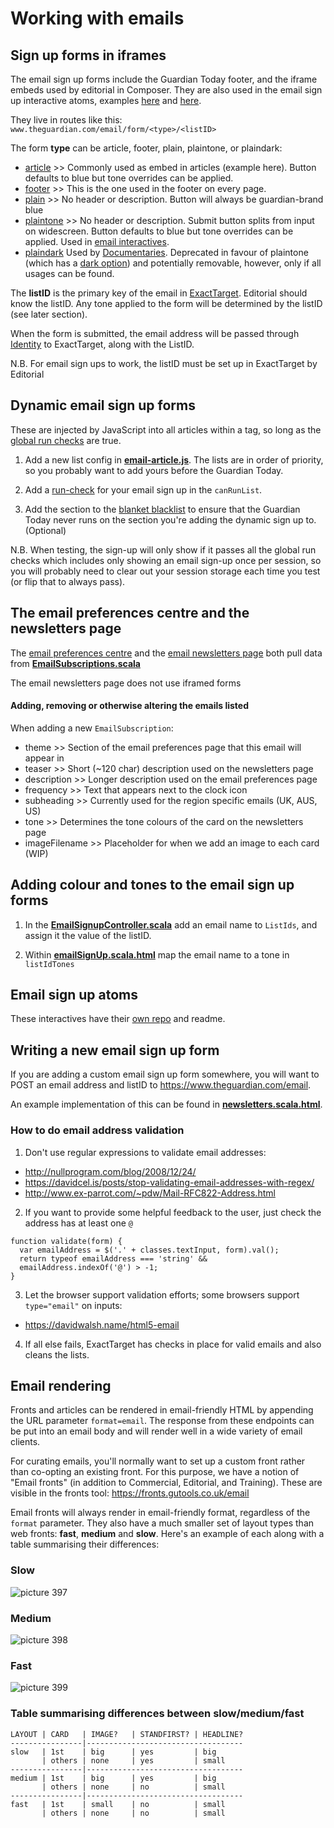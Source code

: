 # Working with emails


## Sign up forms in iframes

The email sign up forms include the Guardian Today footer, and the iframe embeds used by editorial in Composer. They are also used in the email sign up interactive atoms, examples [here](https://www.theguardian.com/info/ng-interactive/2016/dec/07/sign-up-for-the-flyer) and [here](https://www.theguardian.com/info/ng-interactive/2016/dec/05/sign-up-for-weekend-reading).

They live in routes like this: `www.theguardian.com/email/form/<type>/<listID>`

The form **type** can be article, footer, plain, plaintone, or plaindark:
- [article](https://www.theguardian.com/email/form/article/37) >> Commonly used as embed in articles (example here). Button defaults to blue but tone overrides can be applied.
- [footer](https://www.theguardian.com/email/form/footer/37) >> This is the one used in the footer on every page.
- [plain](https://www.theguardian.com/email/form/plain/37) >> No header or description. Button will always be guardian-brand blue
- [plaintone](https://www.theguardian.com/email/form/plaintone/3743) >> No header or description. Submit button splits from input on widescreen. Button defaults to blue but tone overrides can be applied. Used in [email interactives](https://www.theguardian.com/info/ng-interactive/2016/dec/07/sign-up-for-the-flyer).
- [plaindark](https://www.theguardian.com/email/form/plaindark/3745) Used by [Documentaries](https://www.theguardian.com/world/ng-interactive/2016/oct/14/desert-fire-the-world-cup-rebels-of-kurdistan-video). Deprecated in favour of plaintone (which has a [dark option](http://localhost:9000/email/form/plaintone/3745)) and potentially removable, however, only if all usages can be found.

The **listID** is the primary key of the email in [ExactTarget](https://www.marketingcloud.com/products/email-marketing/). Editorial should know the listID. Any tone applied to the form will be determined by the listID (see later section).

When the form is submitted, the email address will be passed through [Identity](https://github.com/guardian/identity) to ExactTarget, along with the ListID.

N.B. For email sign ups to work, the listID must be set up in ExactTarget by Editorial

## Dynamic email sign up forms

These are injected by JavaScript into all articles within a tag, so long as the [global run checks](https://docs.google.com/document/d/1RkNCBg_ekfocuHsQOozW_jy21JDGH_BZnIKOE3mX95s/edit) are true.

1) Add a new list config in [**email-article.js**](https://github.com/guardian/frontend/blob/master/static/src/javascripts/projects/common/modules/email/email-article.js). The lists are in order of priority, so you probably want to add yours before the Guardian Today.

2) Add a [run-check](https://github.com/guardian/frontend/blob/master/static/src/javascripts/projects/common/modules/email/run-checks.js#L96) for your email sign up in the `canRunList`.

3) Add the section to the [blanket blacklist](https://github.com/guardian/frontend/blob/master/static/src/javascripts/projects/common/modules/email/run-checks.js#L37) to ensure that the Guardian Today never runs on the section you're adding the dynamic sign up to. (Optional)

N.B. When testing, the sign-up will only show if it passes all the global run checks which includes only showing an email sign-up once per session, so you will probably need to clear out your session storage each time you test (or flip that to always pass).

## The email preferences centre and the newsletters page

The [email preferences centre](https://profile.theguardian.com/email-prefs) and the [email newsletters page](https://www.theguardian.com/email-newsletters) both pull data from [**EmailSubscriptions.scala**](https://github.com/guardian/frontend/blob/master/common/app/model/EmailSubscriptions.scala)

The email newsletters page does not use iframed forms

#### Adding, removing or otherwise altering the emails listed

When adding a new `EmailSubscription`:

- theme >> Section of the email preferences page that this email will appear in
- teaser >> Short (~120 char) description used on the newsletters page
- description >> Longer description used on the email preferences page
- frequency >> Text that appears next to the clock icon
- subheading >> Currently used for the region specific emails (UK, AUS, US)
- tone >> Determines the tone colours of the card on the newsletters page
- imageFilename >> Placeholder for when we add an image to each card (WIP)


## Adding colour and tones to the email sign up forms

1) In the [**EmailSignupController.scala**](https://github.com/guardian/frontend/blob/master/common/app/views/fragments/email/EmailSignupController.scala) add an email name to `ListIds`, and assign it the value of the listID.

2) Within  [**emailSignUp.scala.html**](https://github.com/guardian/frontend/blob/master/common/app/views/fragments/email/signup/emailSignUp.scala.html) map the email name to a tone in `listIdTones`

## Email sign up atoms

These interactives have their [own repo](https://github.com/guardian/interactive-email-signups) and readme.


## Writing a new email sign up form

If you are adding a custom email sign up form somewhere, you will want to POST an email address and listID to https://www.theguardian.com/email.

An example implementation of this can be found in  [**newsletters.scala.html**](https://github.com/guardian/frontend/blob/master/applications/app/views/signup/newsletters.scala.html#L74).

### How to do email address validation

1) Don't use regular expressions to validate email addresses:
- http://nullprogram.com/blog/2008/12/24/
- https://davidcel.is/posts/stop-validating-email-addresses-with-regex/
- http://www.ex-parrot.com/~pdw/Mail-RFC822-Address.html

2) If you want to provide some helpful feedback to the user, just check the address has at least one `@`

```
function validate(form) {
  var emailAddress = $('.' + classes.textInput, form).val();
  return typeof emailAddress === 'string' &&
  emailAddress.indexOf('@') > -1;
}
```

3) Let the browser support validation efforts; some browsers support `type="email"` on inputs:
- https://davidwalsh.name/html5-email

4) If all else fails, ExactTarget has checks in place for valid emails and also cleans the lists.

## Email rendering

Fronts and articles can be rendered in email-friendly HTML by appending the URL parameter `format=email`. The response from these endpoints can be put into an email body and will render well in a wide variety of email clients.
 
For curating emails, you'll normally want to set up a custom front rather than co-opting an existing front. For
this purpose, we have a notion of "Email fronts" (in addition to Commercial, Editorial, and Training). These
are visible in the fronts tool: https://fronts.gutools.co.uk/email

Email fronts will always render in email-friendly format, regardless of the `format` parameter. They also
have a much smaller set of layout types than web fronts: **fast**, **medium** and **slow**. Here's an example of each along with a table summarising their differences:

### Slow
![picture 397](https://cloud.githubusercontent.com/assets/5122968/22215773/83d61456-e194-11e6-82bb-792e377f7168.png)

### Medium
![picture 398](https://cloud.githubusercontent.com/assets/5122968/22215781/89027276-e194-11e6-96f3-c90e5a6f4226.png)

### Fast
![picture 399](https://cloud.githubusercontent.com/assets/5122968/22215787/90b7230e-e194-11e6-9448-425a1b9d2ded.png)

### Table summarising differences between slow/medium/fast

```
LAYOUT | CARD   | IMAGE?   | STANDFIRST? | HEADLINE?
----------------|-----------------------------------
slow   | 1st    | big      | yes         | big
       | others | none     | yes         | small
----------------|-----------------------------------
medium | 1st    | big      | yes         | big
       | others | none     | no          | small
----------------|-----------------------------------
fast   | 1st    | small    | no          | small
       | others | none     | no          | small
```


